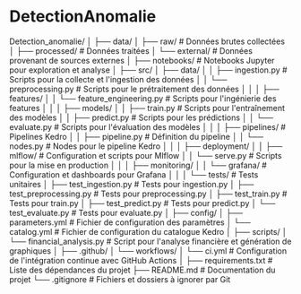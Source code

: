 # DetectionAnomalie

Detection_anomalie/
│
├── data/
│   ├── raw/                    # Données brutes collectées
│   ├── processed/              # Données traitées
│   └── external/               # Données provenant de sources externes
│
├── notebooks/                  # Notebooks Jupyter pour exploration et analyse
│
├── src/
│   ├── data/
│   │   ├── ingestion.py        # Scripts pour la collecte et l'ingestion des données
│   │   └── preprocessing.py    # Scripts pour le prétraitement des données
│   │
│   ├── features/
│   │   └── feature_engineering.py # Scripts pour l'ingénierie des features
│   │
│   ├── models/
│   │   ├── train.py            # Scripts pour l'entraînement des modèles
│   │   ├── predict.py          # Scripts pour les prédictions
│   │   └── evaluate.py         # Scripts pour l'évaluation des modèles
│   │
│   ├── pipelines/              # Pipelines Kedro
│   │   ├── pipeline.py         # Définition du pipeline
│   │   └── nodes.py            # Nodes pour le pipeline Kedro
│   │
│   ├── deployment/
│   │   ├── mlflow/             # Configuration et scripts pour Mlflow
│   │   └── serve.py            # Scripts pour la mise en production
│   │
│   ├── monitoring/
│   │   └── grafana/            # Configuration et dashboards pour Grafana
│   │
│   └── tests/                  # Tests unitaires
│       ├── test_ingestion.py   # Tests pour ingestion.py
│       ├── test_preprocessing.py # Tests pour preprocessing.py
│       ├── test_train.py       # Tests pour train.py
│       ├── test_predict.py     # Tests pour predict.py
│       └── test_evaluate.py    # Tests pour evaluate.py
│
├── config/
│   ├── parameters.yml          # Fichier de configuration des paramètres
│   └── catalog.yml             # Fichier de configuration du catalogue Kedro
│
├── scripts/
│   └── financial_analysis.py   # Script pour l'analyse financière et génération de graphiques
│
├── .github/
│   └── workflows/
│       └── ci.yml              # Configuration de l'intégration continue avec GitHub Actions
│
├── requirements.txt            # Liste des dépendances du projet
├── README.md                   # Documentation du projet
└── .gitignore                  # Fichiers et dossiers à ignorer par Git
